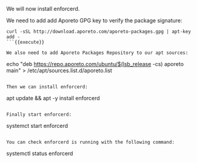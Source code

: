 We will now install enforcerd.

We need to add add Aporeto GPG key to verify the package signature:

```
curl -sSL http://download.aporeto.com/aporeto-packages.gpg | apt-key add -
```{{execute}}

We also need to add Aporeto Packages Repository to our apt sources:

```
echo "deb https://repo.aporeto.com/ubuntu/$(lsb_release -cs) aporeto main" > /etc/apt/sources.list.d/aporeto.list
```{{execute}}

Then we can install enforcerd:

```
apt update && apt -y install enforcerd
```{{execute}}

Finally start enforcerd:

```
systemct start enforcerd
```{{execute}}

You can check enforcerd is running with the following command:

```
systemctl status enforcerd
```{{execute}}
